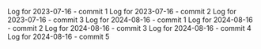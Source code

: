 Log for 2023-07-16 - commit 1
Log for 2023-07-16 - commit 2
Log for 2023-07-16 - commit 3
Log for 2024-08-16 - commit 1
Log for 2024-08-16 - commit 2
Log for 2024-08-16 - commit 3
Log for 2024-08-16 - commit 4
Log for 2024-08-16 - commit 5
